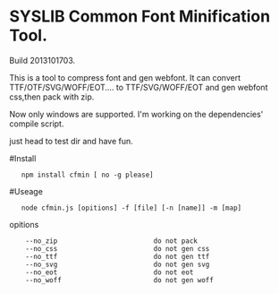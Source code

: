 # SYSLIB Common Font Minification Tool.
Build 2013101703.

This is a tool to compress font and gen webfont.
It can convert TTF/OTF/SVG/WOFF/EOT.... to TTF/SVG/WOFF/EOT and gen webfont css,then pack with zip.

Now only windows are supported.
I'm working on the dependencies' compile script.

just head to test dir and have fun.

#Install

       npm install cfmin [ no -g please]

#Useage

       node cfmin.js [opitions] -f [file] [-n [name]] -m [map]

opitions

        --no_zip                        do not pack
        --no_css                        do not gen css
        --no_ttf                        do not gen ttf
        --no_svg                        do not gen svg
        --no_eot                        do not eot
        --no_woff                       do not gen woff